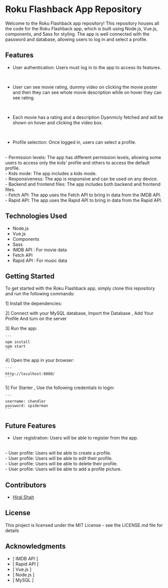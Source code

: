 # Roku Flashback App Repository

Welcome to the Roku Flashback app repository! This repository houses all the code for the Roku Flashback app, which is built using Node.js, Vue.js, components, and Sass for styling. The app is well connected with the password and database, allowing users to log in and select a profile.

## Features
- User authentication: Users must log in to the app to access its features.
<br>
<!-- user can also see movie rating, dummy vide on clicking the movie poster and then they can see whole movie description whhile on hover they can see rating -->

- User can see movie rating, dummy video on clicking the movie poster and then they can see whole movie description while on hover they can see rating.
<br>

- Each movie has a rating and a description Dyanmicly fetched and will be shown on hover and clicking the video box.
<br>

- Profile selection: Once logged in, users can select a profile.
<br>
- Permission levels: The app has different permission levels, allowing some users to access only the kids' profile and others to access the default profile.
<br>
- Kids mode: The app includes a kids mode.
<br>
- Responsiveness: The app is responsive and can be used on any device.
<br>
- Backend and frontend files: The app includes both backend and frontend files.
<br>
- Fetch API: The app uses the Fetch API to bring in data from the IMDB API.
<br>
- Rapid API: The app uses the Rapid API to bring in data from the Rapid API.
<br>



## Technologies Used
- Node.js
- Vue.js
- Components
- Sass
- IMDB API : For movie data
- Fetch API
- Rapid API : For music data

## Getting Started
To get started with the Roku Flashback app, simply clone this repository and run the following commands:

1] Install the dependencies:

2] Connect with your MySQL database, Import the Database , Add Your Profile And turn on the server 

3] Run the app:
    
    ```
    npm install
    npm start 
    ```

4] Open the app in your browser:
    
    ```
    http://localhost:8080/
    ```

5] For Starter , Use the following credentials to login:
    
    ```
    username: chandler
    password: spiderman
    ```



## Future Features
- User registration: Users will be able to register from the app.
<br>
- User profile: Users will be able to create a profile.
<br>
- User profile: Users will be able to edit their profile.
<br>
- User profile: Users will be able to delete their profile.
<br>
- User profile: Users will be able to add a profile picture.




## Contributors
- [ Hiral Shah ]


## License
This project is licensed under the MIT License - see the LICENSE.md file for details

## Acknowledgments
- [ IMDB API ]
- [ Rapid API ]
- [ Vue.js ]
- [ Node.js ]
- [ MySQL ]


[ Hiral Shah ]: < >


